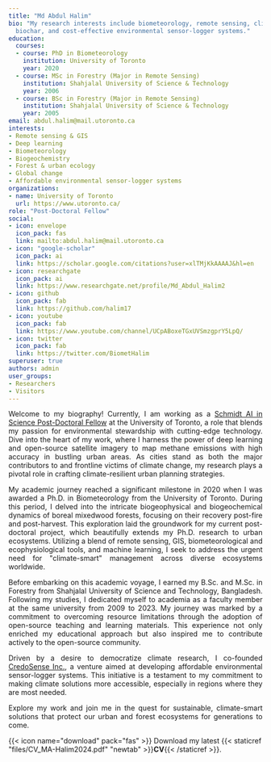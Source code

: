 ```yaml
---
title: "Md Abdul Halim"
bio: "My research interests include biometeorology, remote sensing, climate change,
  biochar, and cost-effective environmental sensor-logger systems."
education:
  courses:
  - course: PhD in Biometeorology
    institution: University of Toronto
    year: 2020
  - course: MSc in Forestry (Major in Remote Sensing)
    institution: Shahjalal University of Science & Technology
    year: 2006
  - course: BSc in Forestry (Major in Remote Sensing)
    institution: Shahjalal University of Science & Technology
    year: 2005
email: abdul.halim@mail.utoronto.ca
interests:
- Remote sensing & GIS
- Deep learning
- Biometeorology
- Biogeochemistry
- Forest & urban ecology
- Global change
- Affordable environmental sensor-logger systems
organizations:
- name: University of Toronto
  url: https://www.utoronto.ca/
role: "Post-Doctoral Fellow"
social:
- icon: envelope
  icon_pack: fas
  link: mailto:abdul.halim@mail.utoronto.ca
- icon: "google-scholar"
  icon_pack: ai
  link: https://scholar.google.com/citations?user=xlTMjKkAAAAJ&hl=en
- icon: researchgate
  icon_pack: ai
  link: https://www.researchgate.net/profile/Md_Abdul_Halim2
- icon: github
  icon_pack: fab
  link: https://github.com/halim17
- icon: youtube
  icon_pack: fab
  link: https://www.youtube.com/channel/UCpABoxeTGxUVSmzgprY5LpQ/
- icon: twitter
  icon_pack: fab
  link: https://twitter.com/BiometHalim
superuser: true
authors: admin
user_groups:
- Researchers
- Visitors
---
```


<p align="justify">Welcome to my biography! Currently, I am working as a <a href="https://www.artsci.utoronto.ca/news/mitigating-weather-disasters-mapping-genetic-diversity-u-t-s-schmidt-ai-science-postdoc">Schmidt AI in Science Post-Doctoral Fellow</a> at the University of Toronto, a role that blends my passion for environmental stewardship with cutting-edge technology. Dive into the heart of my work, where I harness the power of deep learning and open-source satellite imagery to map methane emissions with high accuracy in bustling urban areas. As cities stand as both the major contributors to and frontline victims of climate change, my research plays a pivotal role in crafting climate-resilient urban planning strategies.</p>

<p align= "justify">My academic journey reached a significant milestone in 2020 when I was awarded a Ph.D. in Biometeorology from the University of Toronto. During this period, I delved into the intricate biogeophysical and biogeochemical dynamics of boreal mixedwood forests, focusing on their recovery post-fire and post-harvest. This exploration laid the groundwork for my current post-doctoral project, which beautifully extends my Ph.D. research to urban ecosystems. Utilizing a blend of remote sensing, GIS, biometeorological and ecophysiological tools, and machine learning, I seek to address the urgent need for "climate-smart" management across diverse ecosystems worldwide.</p>

<p align="justify">Before embarking on this academic voyage, I earned my B.Sc. and M.Sc. in Forestry from Shahjalal University of Science and Technology, Bangladesh. Following my studies, I dedicated myself to academia as a faculty member at the same university from 2009 to 2023. My journey was marked by a commitment to overcoming resource limitations through the adoption of open-source teaching and learning materials. This experience not only enriched my educational approach but also inspired me to contribute actively to the open-source community.</p>

<p align="justify">Driven by a desire to democratize climate research, I co-founded <a href="https://credosense.com">CredoSense Inc.</a>, a venture aimed at developing affordable environmental sensor-logger systems. This initiative is a testament to my commitment to making climate solutions more accessible, especially in regions where they are most needed.</p>

<p align="justify">Explore my work and join me in the quest for sustainable, climate-smart solutions that protect our urban and forest ecosystems for generations to come.</p>

{{< icon name="download" pack="fas" >}} Download my latest {{< staticref "files/CV_MA-Halim2024.pdf" "newtab" >}}<b>CV</b>{{< /staticref >}}.
